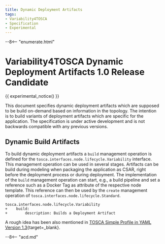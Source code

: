 ```yaml
--- 
title: Dynamic Deployment Artifacts
tags:
- Variability4TOSCA
- Specification
- Experimental
---
```


--8<-- "enumerate.html"

# Variability4TOSCA Dynamic Deployment Artifacts 1.0 Release Candidate

{{ experimental_notice() }}

This document specifies dynamic deployment artifacts which are supposed to be build on-demand based on information in the topology.
The intention is to build variants of deployment artifacts which are specific for the application.
The specification is under active development and is not backwards compatible with any previous versions.

## Dynamic Build Artifacts

To build dynamic deployment artifacts a `build` management operation is defined for the `tosca.interfaces.node.lifecycle.Variability` interface.
This management operation can be used in several stages.
Artifacts can be build during modeling when packaging the application as CSAR, right before the deployment process or during deployment.
The implementation of the `build` management operation can start, e.g., a build pipeline and set a reference such as a Docker Tag as attribute of the respective node template.
This reference can then be used by the `create` management operation of `tosca.interfaces.node.lifecycle.Standard`.

```hl_lines="2 3" linenums="1"
tosca.interfaces.node.lifecycle.Variability
+    build:
+        description: Builds a Deployment Artifact
```

A rough idea has been also mentioned in
[TOSCA Simple Profile in YAML Version 1.3](https://docs.oasis-open.org/tosca/TOSCA-Simple-Profile-YAML/v1.3/os/TOSCA-Simple-Profile-YAML-v1.3-os.html#_Toc26969505){target=_blank}.

--8<-- "acd.md"

